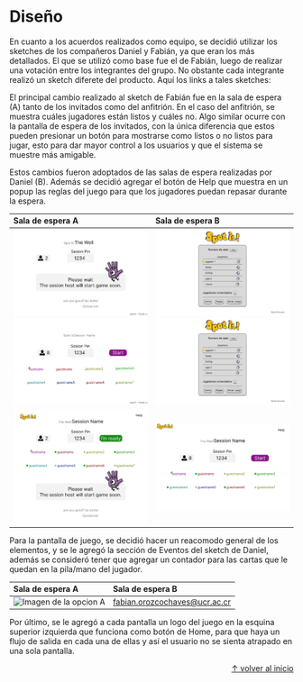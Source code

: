 # Diseño

En cuanto a los acuerdos realizados como equipo, se decidió utilizar los sketches de los compañeros Daniel y Fabián, ya que eran los más detallados. El que se utilizó como base fue el de Fabián, luego de realizar una votación entre los integrantes del grupo. No obstante cada integrante realizó un sketch diferete del producto. Aquí los links a tales sketches:

El principal cambio realizado al sketch de Fabián fue en la sala de espera (A) tanto de los invitados como del anfitrión. En el caso del anfitrión, se muestra cuáles jugadores están listos y cuáles no. Algo similar ocurre con la pantalla de espera de los invitados, con la única diferencia que estos pueden presionar un botón para mostrarse como listos o no listos para jugar, esto para dar mayor control a los usuarios y que el sistema se muestre más amigable.

Estos cambios fueron adoptados de las salas de espera realizadas por Daniel (B). Además se decidió agregar el botón de Help que muestra en un popup las reglas del juego para que los jugadores puedan repasar durante la espera.

| Sala de espera A     | Sala de espera B                |
| :---                 | :---                            |
| ![Imagen de la opcion A invitado](img/invitadoSalaEsperaA.png)  ![Imagen de la opcion A anfitrio](img/anfitrionSalaEsperaA.png) | ![Imagen de la opcion B anfitrion](img/anfitrionSalaEsperaB.png) ![Imagen de la opcion B anfitrion](img/anfitrionSalaEsperaB.png)|
| ![Resultado del invitado](img/resutadoEsperaInvitado.png) | ![Resultado del anfitrion](img/resultadoEsperaAnfitrion.png) |


Para la pantalla de juego, se decidió hacer un reacomodo general de los elementos, y se le agregó la sección de Eventos del sketch de Daniel, además se consideró tener que agregar un contador para las cartas que le quedan en la pila/mano del jugador.

| Sala de espera A     | Sala de espera B                |
| :---                 | :---                            |
| ![Imagen de la opcion A](image.jpg) | fabian.orozcochaves@ucr.ac.cr   |

Por último, se le agregó a cada pantalla un logo del juego en la esquina superior izquierda que funciona como botón de Home, para que haya un flujo de salida en cada una de ellas y así el usuario no se sienta atrapado en una sola pantalla. 

<p align="right"><a href="#spot-it-pixies">↑ volver al inicio</a></p>

